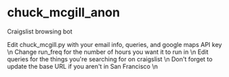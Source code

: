 # chuck_mcgill_anon
Craigslist browsing bot

Edit chuck_mcgill.py with your email info, queries, and google maps API key \n
Change run_freq for the number of hours you want it to run in \n
Edit queries for the things you're searching for on craigslist \n
Don't forget to update the base URL if you aren't in San Francisco \n
